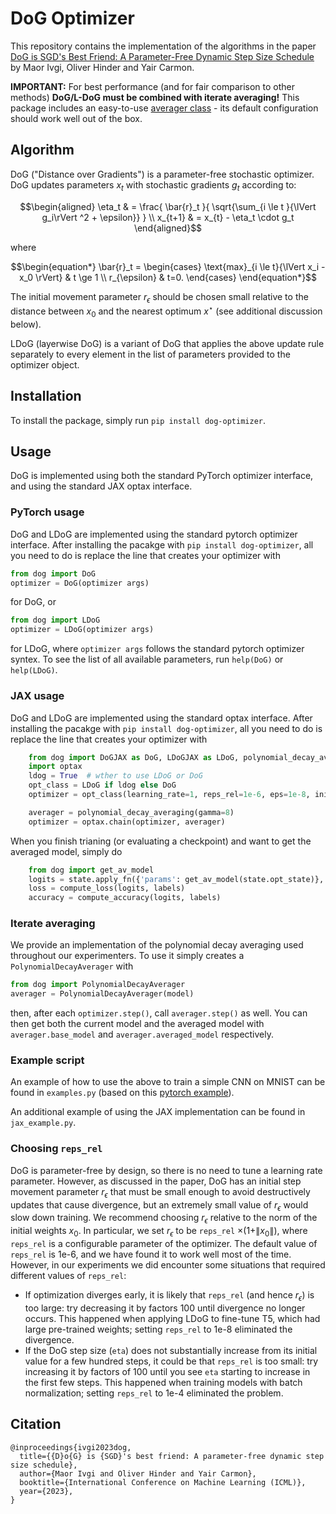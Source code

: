 # DoG Optimizer

This repository contains the implementation of the algorithms in the paper 
[DoG is SGD's Best Friend: A Parameter-Free Dynamic Step Size Schedule](https://arxiv.org/abs/2302.12022)
by Maor Ivgi, Oliver Hinder and Yair Carmon.

**IMPORTANT:** For best performance (and for fair comparison to other methods) **DoG/L-DoG must be combined with iterate averaging!** This package includes an easy-to-use [averager class](<#iterate-averaging>) - its default configuration should work well out of the box.

## Algorithm
DoG ("Distance over Gradients") is a parameter-free stochastic optimizer. 
DoG updates parameters $x_t$ with stochastic gradients $g_t$ according to:
```math
\begin{aligned}
   \eta_t & = \frac{ \bar{r}_t }{ \sqrt{\sum_{i \le t }{\lVert g_i\rVert ^2 + \epsilon}} } \\   
   x_{t+1} & = x_{t} - \eta_t \cdot g_t
  \end{aligned}
```
where
```math
\begin{equation*}
\bar{r}_t = \begin{cases}
\text{max}_{i \le t}{\lVert x_i - x_0 \rVert} & t \ge 1 \\
r_{\epsilon} & t=0.
\end{cases}
\end{equation*}
```
The initial movement parameter $r_{\epsilon}$ should be chosen small relative to the distance between $x_0$ and the nearest optimum $x^\star$ (see additional discussion below).

LDoG (layerwise DoG) is a variant of DoG that applies the above update rule separately to every element in the list of parameters provided to the optimizer object.

## Installation
To install the package, simply run `pip install dog-optimizer`.

## Usage
DoG is implemented using both the standard PyTorch optimizer interface, and using the standard JAX optax interface.

### PyTorch usage
DoG and LDoG are implemented using the standard pytorch optimizer interface. After installing the pacakge with `pip install dog-optimizer`,
all you need to do is replace the line that creates your optimizer with 
```python
from dog import DoG
optimizer = DoG(optimizer args)
```
for DoG, or
```python
from dog import LDoG
optimizer = LDoG(optimizer args)
```
for LDoG, 
where `optimizer args` follows the standard pytorch optimizer syntex. 
To see the list of all available parameters, run `help(DoG)` or `help(LDoG)`.

### JAX usage
DoG and LDoG are implemented using the standard optax interface. After installing the pacakge with `pip install dog-optimizer`,
all you need to do is replace the line that creates your optimizer with 
```python
    from dog import DoGJAX as DoG, LDoGJAX as LDoG, polynomial_decay_averaging
    import optax
    ldog = True  # wther to use LDoG or DoG
    opt_class = LDoG if ldog else DoG
    optimizer = opt_class(learning_rate=1, reps_rel=1e-6, eps=1e-8, init_eta=None, weight_decay=0)

    averager = polynomial_decay_averaging(gamma=8)
    optimizer = optax.chain(optimizer, averager)
```

When you finish trianing (or evaluating a checkpoint) and want to get the averaged model, simply do
```python
    from dog import get_av_model
    logits = state.apply_fn({'params': get_av_model(state.opt_state)}, batch['image'])
    loss = compute_loss(logits, labels)
    accuracy = compute_accuracy(logits, labels)
```

### Iterate averaging
We provide an implementation of the polynomial decay averaging used throughout our experimenters. To use it simply creates a `PolynomialDecayAverager` with 
```python
from dog import PolynomialDecayAverager
averager = PolynomialDecayAverager(model)
```
then, after each `optimizer.step()`, call `averager.step()` as well.
You can then get both the current model and the averaged model with `averager.base_model` and `averager.averaged_model` respectively.

### Example script
An example of how to use the above to train a simple CNN on MNIST can be found in `examples.py` 
(based on this [pytorch example](https://github.com/pytorch/examples/blob/main/mnist/main.py)).

An additional example of using the JAX implementation can be found in `jax_example.py`.

### Choosing `reps_rel`
DoG is parameter-free by design, so there is no need to tune a learning rate parameter. 
However, as discussed in the paper, DoG has an initial step movement parameter 
$r_{\epsilon}$ that must be small enough to avoid destructively updates that cause divergence, 
but an extremely small value of $r_{\epsilon}$ would slow down training. 
We recommend choosing $r_{\epsilon}$ relative to the norm of the initial weights $x_0$. In particular, we set 
$r_{\epsilon}$ to be `reps_rel` $\times (1+\rVert x_0 \lVert)$, where `reps_rel` is a configurable parameter of the optimizer. The default value 
of `reps_rel` is 1e-6, and we have found it to work well most of the time. However, in our experiments we did encounter 
some situations that required different values of `reps_rel`:
- If optimization diverges early, it is likely that `reps_rel` (and hence $r_{\epsilon}$) is too large: 
try decreasing it by factors 100 until divergence no longer occurs. This happened when applying LDoG to fine-tune T5, 
which had large pre-trained weights; setting `reps_rel` to 1e-8 eliminated the divergence.
- If the DoG step size (`eta`) does not substantially increase from its initial value for a few hundred steps, it could be that `reps_rel` is too small: 
try increasing it by factors of 100 until you see `eta` starting to increase in the first few steps. 
This happened when training models with batch normalization; setting `reps_rel` to 1e-4 eliminated the problem.


## Citation
```
@inproceedings{ivgi2023dog,
  title={{D}o{G} is {SGD}'s best friend: A parameter-free dynamic step size schedule},
  author={Maor Ivgi and Oliver Hinder and Yair Carmon},
  booktitle={International Conference on Machine Learning (ICML)},
  year={2023},
}
```
